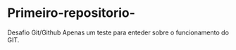 # Primeiro-repositorio-
Desafio Git/Github
Apenas um teste para enteder sobre o funcionamento do GIT.
